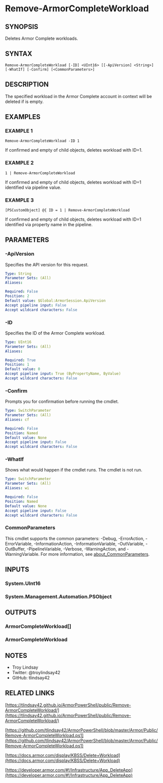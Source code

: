 # Remove-ArmorCompleteWorkload

## SYNOPSIS
Deletes Armor Complete workloads.

## SYNTAX

```
Remove-ArmorCompleteWorkload [-ID] <UInt16> [[-ApiVersion] <String>] [-WhatIf] [-Confirm] [<CommonParameters>]
```

## DESCRIPTION
The specified workload in the Armor Complete account in context will be deleted
if is empty.

## EXAMPLES

### EXAMPLE 1
```
Remove-ArmorCompleteWorkload -ID 1
```

If confirmed and empty of child objects, deletes workload with ID=1.

### EXAMPLE 2
```
1 | Remove-ArmorCompleteWorkload
```

If confirmed and empty of child objects, deletes workload with ID=1 identified
via pipeline value.

### EXAMPLE 3
```
[PSCustomObject] @{ ID = 1 | Remove-ArmorCompleteWorkload
```

If confirmed and empty of child objects, deletes workload with ID=1 identified
via property name in the pipeline.

## PARAMETERS

### -ApiVersion
Specifies the API version for this request.

```yaml
Type: String
Parameter Sets: (All)
Aliases:

Required: False
Position: 2
Default value: $Global:ArmorSession.ApiVersion
Accept pipeline input: False
Accept wildcard characters: False
```

### -ID
Specifies the ID of the Armor Complete workload.

```yaml
Type: UInt16
Parameter Sets: (All)
Aliases:

Required: True
Position: 1
Default value: 0
Accept pipeline input: True (ByPropertyName, ByValue)
Accept wildcard characters: False
```

### -Confirm
Prompts you for confirmation before running the cmdlet.

```yaml
Type: SwitchParameter
Parameter Sets: (All)
Aliases: cf

Required: False
Position: Named
Default value: None
Accept pipeline input: False
Accept wildcard characters: False
```

### -WhatIf
Shows what would happen if the cmdlet runs.
The cmdlet is not run.

```yaml
Type: SwitchParameter
Parameter Sets: (All)
Aliases: wi

Required: False
Position: Named
Default value: None
Accept pipeline input: False
Accept wildcard characters: False
```

### CommonParameters
This cmdlet supports the common parameters: -Debug, -ErrorAction, -ErrorVariable, -InformationAction, -InformationVariable, -OutVariable, -OutBuffer, -PipelineVariable, -Verbose, -WarningAction, and -WarningVariable. For more information, see [about_CommonParameters](http://go.microsoft.com/fwlink/?LinkID=113216).

## INPUTS

### System.UInt16
### System.Management.Automation.PSObject
## OUTPUTS

### ArmorCompleteWorkload[]
### ArmorCompleteWorkload
## NOTES
- Troy Lindsay
- Twitter: @troylindsay42
- GitHub: tlindsay42

## RELATED LINKS

[https://tlindsay42.github.io/ArmorPowerShell/public/Remove-ArmorCompleteWorkload/](https://tlindsay42.github.io/ArmorPowerShell/public/Remove-ArmorCompleteWorkload/)

[https://github.com/tlindsay42/ArmorPowerShell/blob/master/Armor/Public/Remove-ArmorCompleteWorkload.ps1](https://github.com/tlindsay42/ArmorPowerShell/blob/master/Armor/Public/Remove-ArmorCompleteWorkload.ps1)

[https://docs.armor.com/display/KBSS/Delete+Workload](https://docs.armor.com/display/KBSS/Delete+Workload)

[https://developer.armor.com/#!/Infrastructure/App_DeleteApp](https://developer.armor.com/#!/Infrastructure/App_DeleteApp)

